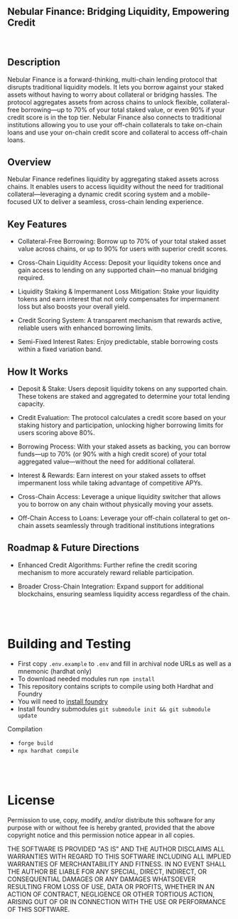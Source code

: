 ## Nebular Finance: Bridging Liquidity, Empowering Credit

<br>

## Description

Nebular Finance is a forward-thinking, multi-chain lending protocol that disrupts traditional liquidity models. It lets you borrow against your staked assets without having to worry about collateral or bridging hassles. The protocol aggregates assets from across chains to unlock flexible, collateral-free borrowing—up to 70% of your total staked value, or even 90% if your credit score is in the top tier. Nebular Finance also connects to traditional institutions allowing you to use your off-chain collaterals to take on-chain loans and use your on-chain credit score and collateral to access off-chain loans.

## Overview

Nebular Finance redefines liquidity by aggregating staked assets across chains. It enables users to access liquidity without the need for traditional collateral—leveraging a dynamic credit scoring system and a mobile-focused UX to deliver a seamless, cross-chain lending experience.

## Key Features

- Collateral-Free Borrowing: Borrow up to 70% of your total staked asset value across chains, or up to 90% for users with superior credit scores.

- Cross-Chain Liquidity Access: Deposit your liquidity tokens once and gain access to lending on any supported chain—no manual bridging required.

- Liquidity Staking & Impermanent Loss Mitigation: Stake your liquidity tokens and earn interest that not only compensates for impermanent loss but also boosts your overall yield.
- Credit Scoring System: A transparent mechanism that rewards active, reliable users with enhanced borrowing limits.

- Semi-Fixed Interest Rates: Enjoy predictable, stable borrowing costs within a fixed variation band.

## How It Works

- Deposit & Stake: Users deposit liquidity tokens on any supported chain. These tokens are staked and aggregated to determine your total lending capacity.

- Credit Evaluation: The protocol calculates a credit score based on your staking history and participation, unlocking higher borrowing limits for users scoring above 80%.

- Borrowing Process: With your staked assets as backing, you can borrow funds—up to 70% (or 90% with a high credit score) of your total aggregated value—without the need for additional collateral.

- Interest & Rewards: Earn interest on your staked assets to offset impermanent loss while taking advantage of competitive APYs.

- Cross-Chain Access: Leverage a unique liquidity switcher that allows you to borrow on any chain without physically moving your assets.

- Off-Chain Access to Loans: Leverage your off-chain collateral to get on-chain assets seamlessly through traditional institutions integrations

## Roadmap & Future Directions

- Enhanced Credit Algorithms: Further refine the credit scoring mechanism to more accurately reward reliable participation.

- Broader Cross-Chain Integration: Expand support for additional blockchains, ensuring seamless liquidity access regardless of the chain.

<br>
<br>

# Building and Testing

- First copy `.env.example` to `.env` and fill in archival node URLs as well as a mnemonic (hardhat only)
- To download needed modules run `npm install`
- This repository contains scripts to compile using both Hardhat and Foundry
- You will need to [install foundry](https://book.getfoundry.sh/getting-started/installation)
- Install foundry submodules `git submodule init && git submodule update`

Compilation

- `forge build`
- `npx hardhat compile`

<br>
<br>

# License

Permission to use, copy, modify, and/or distribute this software for any purpose with or without fee is hereby granted, provided that the above copyright notice and this permission notice appear in all copies.

THE SOFTWARE IS PROVIDED "AS IS" AND THE AUTHOR DISCLAIMS ALL WARRANTIES WITH REGARD TO THIS SOFTWARE INCLUDING ALL IMPLIED WARRANTIES OF MERCHANTABILITY AND FITNESS. IN NO EVENT SHALL THE AUTHOR BE LIABLE FOR ANY SPECIAL, DIRECT, INDIRECT, OR CONSEQUENTIAL DAMAGES OR ANY DAMAGES WHATSOEVER RESULTING FROM LOSS OF USE, DATA OR PROFITS, WHETHER IN AN ACTION OF CONTRACT, NEGLIGENCE OR OTHER TORTIOUS ACTION, ARISING OUT OF OR IN CONNECTION WITH THE USE OR PERFORMANCE OF THIS SOFTWARE.
